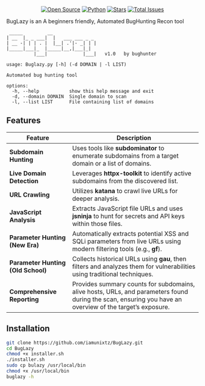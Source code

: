 <p align="center">
  <a href="#"><img title="Open Source" src="https://img.shields.io/badge/Open%20Source-%E2%9D%A4-green?style=for-the-badge"></a>
  <a href="https://www.python.org/"><img title="Python" src="https://img.shields.io/badge/Python-3.9%2B-blue?style=for-the-badge"></a>
  <a href="https://github.com/iamunixtz/BugLazy/stargazers"><img title="Stars" src="https://img.shields.io/github/stars/iamunixtz/BUgLazy?style=for-the-badge"></a>
  <a href="https://github.com/iamunixtz/BugLazy/issues"><img title="Total Issues" src="https://img.shields.io/github/issues/iamunixtz/BugLazy?style=for-the-badge"></a>
</p>

BugLazy is an A beginners friendly, Automated BugHunting Recon tool 

```
 _____         __                
| __  |_ _ ___|  |   ___ ___ _ _ 
| __ -| | | . |  |__| .'|- _| | |
|_____|___|_  |_____|__,|___|_|
          |___|             |___|   v1.0   by bughunter

usage: Buglazy.py [-h] (-d DOMAIN | -l LIST)

Automated bug hunting tool

options:
  -h, --help           show this help message and exit
  -d, --domain DOMAIN  Single domain to scan
  -l, --list LIST      File containing list of domains

```


## Features

| Feature                         | Description                                                                                                                                                     |
|---------------------------------|-----------------------------------------------------------------------------------------------------------------------------------------------------------------|
| **Subdomain Hunting**           | Uses tools like **subdominator** to enumerate subdomains from a target domain or a list of domains.                                                               |
| **Live Domain Detection**       | Leverages **httpx-toolkit** to identify active subdomains from the discovered list.                                                                              |
| **URL Crawling**                | Utilizes **katana** to crawl live URLs for deeper analysis.                                                                                                      |
| **JavaScript Analysis**         | Extracts JavaScript file URLs and uses **jsninja** to hunt for secrets and API keys within those files.                                                            |
| **Parameter Hunting (New Era)** | Automatically extracts potential XSS and SQLi parameters from live URLs using modern filtering tools (e.g., **gf**).                                                 |
| **Parameter Hunting (Old School)** | Collects historical URLs using **gau**, then filters and analyzes them for vulnerabilities using traditional techniques.                                         |
| **Comprehensive Reporting**     | Provides summary counts for subdomains, alive hosts, URLs, and parameters found during the scan, ensuring you have an overview of the target’s exposure.       |



## Installation
```bash
git clone https://github.com/iamunixtz/BugLazy.git
cd BugLazy
chmod +x installer.sh
./installer.sh
sudo cp bulazy /usr/local/bin
chmod +x /usr/local/bin
buglazy -h
```

